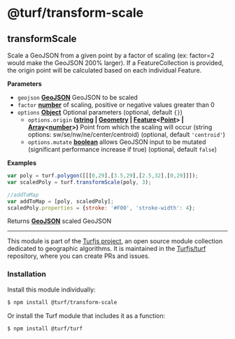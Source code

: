 # @turf/transform-scale

<!-- Generated by documentation.js. Update this documentation by updating the source code. -->

## transformScale

Scale a GeoJSON from a given point by a factor of scaling (ex: factor=2 would make the GeoJSON 200% larger).
If a FeatureCollection is provided, the origin point will be calculated based on each individual Feature.

**Parameters**

-   `geojson` **[GeoJSON](http://geojson.org/geojson-spec.html#geojson-objects)** GeoJSON to be scaled
-   `factor` **[number](https://developer.mozilla.org/en-US/docs/Web/JavaScript/Reference/Global_Objects/Number)** of scaling, positive or negative values greater than 0
-   `options` **[Object](https://developer.mozilla.org/en-US/docs/Web/JavaScript/Reference/Global_Objects/Object)** Optional parameters (optional, default `{}`)
    -   `options.origin` **([string](https://developer.mozilla.org/en-US/docs/Web/JavaScript/Reference/Global_Objects/String) \| [Geometry](http://geojson.org/geojson-spec.html#geometry) \| [Feature](http://geojson.org/geojson-spec.html#feature-objects)&lt;[Point](http://geojson.org/geojson-spec.html#point)> | [Array](https://developer.mozilla.org/en-US/docs/Web/JavaScript/Reference/Global_Objects/Array)&lt;[number](https://developer.mozilla.org/en-US/docs/Web/JavaScript/Reference/Global_Objects/Number)>)** Point from which the scaling will occur (string options: sw/se/nw/ne/center/centroid) (optional, default `'centroid'`)
    -   `options.mutate` **[boolean](https://developer.mozilla.org/en-US/docs/Web/JavaScript/Reference/Global_Objects/Boolean)** allows GeoJSON input to be mutated (significant performance increase if true) (optional, default `false`)

**Examples**

```javascript
var poly = turf.polygon([[[0,29],[3.5,29],[2.5,32],[0,29]]]);
var scaledPoly = turf.transformScale(poly, 3);

//addToMap
var addToMap = [poly, scaledPoly];
scaledPoly.properties = {stroke: '#F00', 'stroke-width': 4};
```

Returns **[GeoJSON](http://geojson.org/geojson-spec.html#geojson-objects)** scaled GeoJSON

<!-- This file is automatically generated. Please don't edit it directly:
if you find an error, edit the source file (likely index.js), and re-run
./scripts/generate-readmes in the turf project. -->

---

This module is part of the [Turfjs project](http://turfjs.org/), an open source
module collection dedicated to geographic algorithms. It is maintained in the
[Turfjs/turf](https://github.com/Turfjs/turf) repository, where you can create
PRs and issues.

### Installation

Install this module individually:

```sh
$ npm install @turf/transform-scale
```

Or install the Turf module that includes it as a function:

```sh
$ npm install @turf/turf
```
